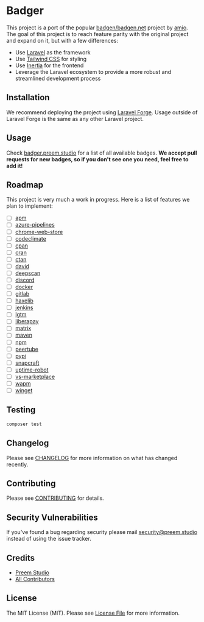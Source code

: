 # Badger

This project is a port of the popular [badgen/badgen.net](https://github.com/badgen/badgen.net) project by [amio](https://github.com/amio). The goal of this project is to reach feature parity with the original project and expand on it, but with a few differences:

- Use [Laravel](https://laravel.com) as the framework
- Use [Tailwind CSS](https://tailwindcss.com) for styling
- Use [Inertia](https://inertiajs.com) for the frontend
- Leverage the Laravel ecosystem to provide a more robust and streamlined development process

## Installation

We recommend deploying the project using [Laravel Forge](https://forge.laravel.com). Usage outside of Laravel Forge is the same as any other Laravel project.

## Usage

Check [badger.preem.studio](https://badger.preem.studio) for a list of all available badges. **We accept pull requests for new badges, so if you don't see one you need, feel free to add it!**

## Roadmap

This project is very much a work in progress. Here is a list of features we plan to implement:

- [ ] [apm](https://github.com/badgen/badgen.net/blob/master/api/apm.ts)
- [ ] [azure-pipelines](https://github.com/badgen/badgen.net/blob/master/api/azure-pipelines.ts)
- [ ] [chrome-web-store](https://github.com/badgen/badgen.net/blob/master/api/chrome-web-store.ts)
- [ ] [codeclimate](https://github.com/badgen/badgen.net/blob/master/api/codeclimate.ts)
- [ ] [cpan](https://github.com/badgen/badgen.net/blob/master/api/cpan.ts)
- [ ] [cran](https://github.com/badgen/badgen.net/blob/master/api/cran.ts)
- [ ] [ctan](https://github.com/badgen/badgen.net/blob/master/api/ctan.ts)
- [ ] [david](https://github.com/badgen/badgen.net/blob/master/api/david.ts)
- [ ] [deepscan](https://github.com/badgen/badgen.net/blob/master/api/deepscan.ts)
- [ ] [discord](https://github.com/badgen/badgen.net/blob/master/api/discord.ts)
- [ ] [docker](https://github.com/badgen/badgen.net/blob/master/api/docker.ts)
- [ ] [gitlab](https://github.com/badgen/badgen.net/blob/master/api/gitlab.ts)
- [ ] [haxelib](https://github.com/badgen/badgen.net/blob/master/api/haxelib.ts)
- [ ] [jenkins](https://github.com/badgen/badgen.net/blob/master/api/jenkins.ts)
- [ ] [lgtm](https://github.com/badgen/badgen.net/blob/master/api/lgtm.ts)
- [ ] [liberapay](https://github.com/badgen/badgen.net/blob/master/api/liberapay.ts)
- [ ] [matrix](https://github.com/badgen/badgen.net/blob/master/api/matrix.ts)
- [ ] [maven](https://github.com/badgen/badgen.net/blob/master/api/maven.ts)
- [ ] [npm](https://github.com/badgen/badgen.net/blob/master/api/npm.ts)
- [ ] [peertube](https://github.com/badgen/badgen.net/blob/master/api/peertube.ts)
- [ ] [pypi](https://github.com/badgen/badgen.net/blob/master/api/pypi.ts)
- [ ] [snapcraft](https://github.com/badgen/badgen.net/blob/master/api/snapcraft.ts)
- [ ] [uptime-robot](https://github.com/badgen/badgen.net/blob/master/api/uptime-robot.ts)
- [ ] [vs-marketplace](https://github.com/badgen/badgen.net/blob/master/api/vs-marketplace.ts)
- [ ] [wapm](https://github.com/badgen/badgen.net/blob/master/api/wapm.ts)
- [ ] [winget](https://github.com/badgen/badgen.net/blob/master/api/winget.ts)

## Testing

```bash
composer test
```

## Changelog

Please see [CHANGELOG](CHANGELOG.md) for more information on what has changed recently.

## Contributing

Please see [CONTRIBUTING](CONTRIBUTING.md) for details.

## Security Vulnerabilities

If you've found a bug regarding security please mail [security@preem.studio](mailto:security@preem.studio) instead of using the issue tracker.

## Credits

- [Preem Studio](https://github.com/PreemStudio)
- [All Contributors](../../contributors)

## License

The MIT License (MIT). Please see [License File](LICENSE.md) for more information.
